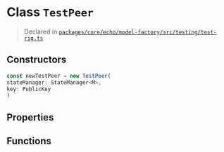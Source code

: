 # Class `TestPeer`
> Declared in [`packages/core/echo/model-factory/src/testing/test-rig.ts`](https://github.com/dxos/protocols/blob/main/packages/core/echo/model-factory/src/testing/test-rig.ts#L126)

## Constructors
```ts
const newTestPeer = new TestPeer(
stateManager: StateManager<M>,
key: PublicKey
)
```

## Properties

## Functions
